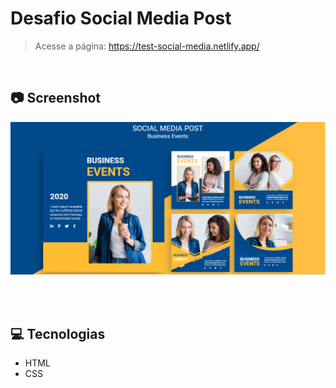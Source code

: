 # Desafio Social Media Post


> Acesse a página: https://test-social-media.netlify.app/

<br/>

## 📷 Screenshot

![Print no desktop](./img/screenshot.png)

<br/><br/>

## 💻 Tecnologias
- HTML
- CSS